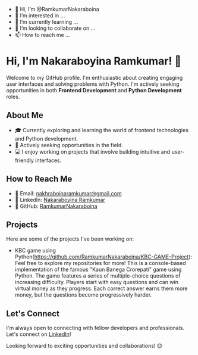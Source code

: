 - 👋 Hi, I’m @RamkumarNakaraboina
- 👀 I’m interested in ...
- 🌱 I’m currently learning ...
- 💞️ I’m looking to collaborate on ...
- 📫 How to reach me ...

# Hi, I'm Nakaraboyina Ramkumar! 👋

Welcome to my GitHub profile. I'm enthusiastic about creating engaging user interfaces and solving problems with Python. I'm actively seeking opportunities in both **Frontend Development** and **Python Development** roles.

## About Me

- 🎓 Currently exploring and learning the world of frontend technologies and Python development.
- 💼 Actively seeking opportunities in the field.
- 💻 I enjoy working on projects that involve building intuitive and user-friendly interfaces.

## How to Reach Me

- 📧 Email: [nakhraboinaramkumar@gmail.com](mailto:nakhraboinaramkumar@gmail.com)
- 🔗 LinkedIn: [Nakaraboyina Ramkumar](https://www.linkedin.com/in/nakaraboyina-ram-kumar/)
- 📂 GitHub: [RamkumarNakaraboina](https://github.com/RamkumarNakaraboina)

## Projects

Here are some of the projects I've been working on:

- KBC game using Python(https://github.com/RamkumarNakaraboina/KBC-GAME-Project): Feel free to explore my repositories for more! This is a console-based implementation of the famous "Kaun Banega Crorepati" game using Python. The game features a series of multiple-choice questions of increasing difficulty. Players start with easy questions and can win virtual money as they progress. Each correct answer earns them more money, but the questions become progressively harder.

## Let's Connect

I'm always open to connecting with fellow developers and professionals. Let's connect on [LinkedIn](https://www.linkedin.com/in/nakaraboyina-ram-kumar/)!

Looking forward to exciting opportunities and collaborations! 😊
